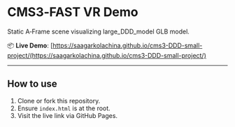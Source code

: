 # CMS3‑FAST VR Demo

Static A‑Frame scene visualizing large_DDD_model GLB model.

📦 **Live Demo**: [https://saagarkolachina.github.io/cms3-DDD-small-project/(https://saagarkolachina.github.io/cms3-DDD-small-project/)

---

## How to use

1. Clone or fork this repository.
2. Ensure `index.html` is at the root.
3. Visit the live link via GitHub Pages.
